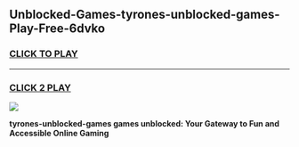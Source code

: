 
## Unblocked-Games-tyrones-unblocked-games-Play-Free-6dvko
<h3>
<a href="https://premium76.site?title=tyrones-unblocked-games&ref=24M">CLICK TO PLAY</a></h3>
<hr>

<h3>
<a href="https://premium76.site?title=tyrones-unblocked-games&ref=24M">CLICK 2 PLAY</a>
  
</h3>

<a href="https://premium76.site?title=tyrones-unblocked-games&ref=24M"><img src="https://clearcache.store/games.png"></a>


**tyrones-unblocked-games games unblocked: Your Gateway to Fun and Accessible Online Gaming**
